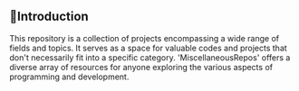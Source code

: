 ## 📌Introduction
This repository is a collection of projects encompassing a wide range of fields and topics. It serves as a space for valuable codes and projects that don't necessarily fit into a specific category. 'MiscellaneousRepos' offers a diverse array of resources for anyone exploring the various aspects of programming and development.
